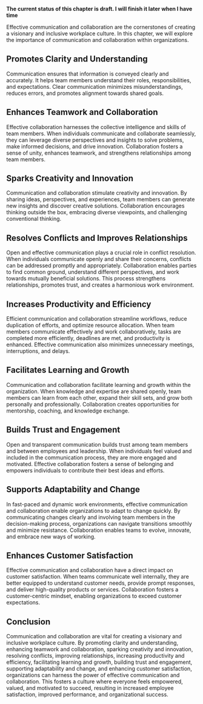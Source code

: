 **The current status of this chapter is draft. I will finish it later when I have time**

Effective communication and collaboration are the cornerstones of creating a visionary and inclusive workplace culture. In this chapter, we will explore the importance of communication and collaboration within organizations.

Promotes Clarity and Understanding
----------------------------------

Communication ensures that information is conveyed clearly and accurately. It helps team members understand their roles, responsibilities, and expectations. Clear communication minimizes misunderstandings, reduces errors, and promotes alignment towards shared goals.

Enhances Teamwork and Collaboration
-----------------------------------

Effective collaboration harnesses the collective intelligence and skills of team members. When individuals communicate and collaborate seamlessly, they can leverage diverse perspectives and insights to solve problems, make informed decisions, and drive innovation. Collaboration fosters a sense of unity, enhances teamwork, and strengthens relationships among team members.

Sparks Creativity and Innovation
--------------------------------

Communication and collaboration stimulate creativity and innovation. By sharing ideas, perspectives, and experiences, team members can generate new insights and discover creative solutions. Collaboration encourages thinking outside the box, embracing diverse viewpoints, and challenging conventional thinking.

Resolves Conflicts and Improves Relationships
---------------------------------------------

Open and effective communication plays a crucial role in conflict resolution. When individuals communicate openly and share their concerns, conflicts can be addressed promptly and appropriately. Collaboration enables parties to find common ground, understand different perspectives, and work towards mutually beneficial solutions. This process strengthens relationships, promotes trust, and creates a harmonious work environment.

Increases Productivity and Efficiency
-------------------------------------

Efficient communication and collaboration streamline workflows, reduce duplication of efforts, and optimize resource allocation. When team members communicate effectively and work collaboratively, tasks are completed more efficiently, deadlines are met, and productivity is enhanced. Effective communication also minimizes unnecessary meetings, interruptions, and delays.

Facilitates Learning and Growth
-------------------------------

Communication and collaboration facilitate learning and growth within the organization. When knowledge and expertise are shared openly, team members can learn from each other, expand their skill sets, and grow both personally and professionally. Collaboration creates opportunities for mentorship, coaching, and knowledge exchange.

Builds Trust and Engagement
---------------------------

Open and transparent communication builds trust among team members and between employees and leadership. When individuals feel valued and included in the communication process, they are more engaged and motivated. Effective collaboration fosters a sense of belonging and empowers individuals to contribute their best ideas and efforts.

Supports Adaptability and Change
--------------------------------

In fast-paced and dynamic work environments, effective communication and collaboration enable organizations to adapt to change quickly. By communicating changes clearly and involving team members in the decision-making process, organizations can navigate transitions smoothly and minimize resistance. Collaboration enables teams to evolve, innovate, and embrace new ways of working.

Enhances Customer Satisfaction
------------------------------

Effective communication and collaboration have a direct impact on customer satisfaction. When teams communicate well internally, they are better equipped to understand customer needs, provide prompt responses, and deliver high-quality products or services. Collaboration fosters a customer-centric mindset, enabling organizations to exceed customer expectations.

Conclusion
----------

Communication and collaboration are vital for creating a visionary and inclusive workplace culture. By promoting clarity and understanding, enhancing teamwork and collaboration, sparking creativity and innovation, resolving conflicts, improving relationships, increasing productivity and efficiency, facilitating learning and growth, building trust and engagement, supporting adaptability and change, and enhancing customer satisfaction, organizations can harness the power of effective communication and collaboration. This fosters a culture where everyone feels empowered, valued, and motivated to succeed, resulting in increased employee satisfaction, improved performance, and organizational success.

